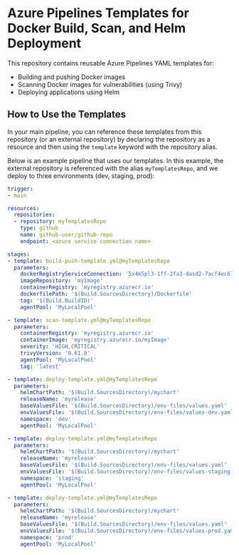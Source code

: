 # Azure Pipelines Templates for Docker Build, Scan, and Helm Deployment

This repository contains reusable Azure Pipelines YAML templates for:
- Building and pushing Docker images
- Scanning Docker images for vulnerabilities (using Trivy)
- Deploying applications using Helm

## How to Use the Templates

In your main pipeline, you can reference these templates from this repository (or an external repository) by declaring the repository as a resource and then using the `template` keyword with the repository alias.

Below is an example pipeline that uses our templates. In this example, the external repository is referenced with the alias `myTemplatesRepo`, and we deploy to three environments (dev, staging, prod):

```yaml
trigger:
- main

resources:
  repositories:
  - repository: myTemplatesRepo        
    type: github
    name: github-user/github-repo
    endpoint: <azure service connection name>

stages:
- template: build-push-template.yml@myTemplatesRepo  
  parameters:
    dockerRegistryServiceConnection: '5x4m5pl3-1ff-2fa3-dasd2-7acf4ec678f2'
    imageRepository: 'myImage'
    containerRegistry: 'myregistry.azurecr.io'
    dockerfilePath: '$(Build.SourcesDirectory)/Dockerfile'
    tag: '$(Build.BuildID)'
    agentPool: 'MyLocalPool'

- template: scan-template.yml@myTemplatesRepo  
  parameters:
    containerRegistry: 'myregistry.azurecr.io'
    containerImage: 'myregistry.azurecr.io/myImage'
    severity: 'HIGH,CRITICAL'
    trivyVersion: '0.61.0'
    agentPool: 'MyLocalPool'
    tag: 'latest'

- template: deploy-template.yml@myTemplatesRepo  
  parameters:
    helmChartPath: '$(Build.SourcesDirectory)/mychart'    
    releaseName: 'myrelease'
    baseValuesFile: '$(Build.SourcesDirectory)/env-files/values.yaml'
    envValuesFile: '$(Build.SourcesDirectory)/env-files/values-dev.yaml'
    namespace: 'dev'
    agentPool: 'MyLocalPool'      

- template: deploy-template.yml@myTemplatesRepo  
  parameters:
    helmChartPath: '$(Build.SourcesDirectory)/mychart'    
    releaseName: 'myrelease'
    baseValuesFile: '$(Build.SourcesDirectory)/env-files/values.yaml'
    envValuesFile: '$(Build.SourcesDirectory)/env-files/values-staging.yaml'
    namespace: 'staging'
    agentPool: 'MyLocalPool'     

- template: deploy-template.yml@myTemplatesRepo  
  parameters:
    helmChartPath: '$(Build.SourcesDirectory)/mychart'    
    releaseName: 'myrelease'
    baseValuesFile: '$(Build.SourcesDirectory)/env-files/values.yaml'
    envValuesFile: '$(Build.SourcesDirectory)/env-files/values-prod.yaml'
    namespace: 'prod'
    agentPool: 'MyLocalPool'
